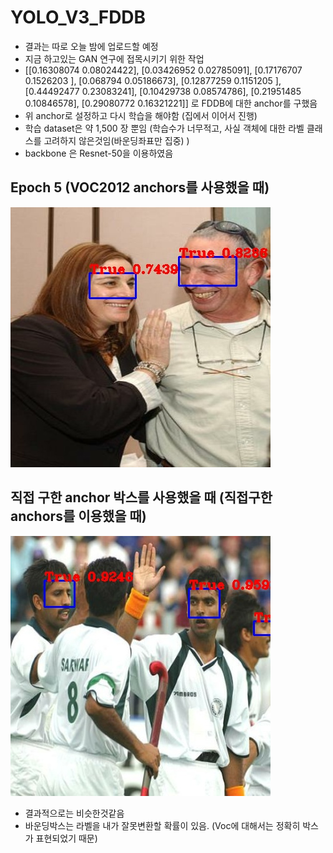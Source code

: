 # YOLO_V3_FDDB
* 결과는 따로 오늘 밤에 업로드할 예정
* 지금 하고있는 GAN 연구에 접목시키기 위한 작업
* [[0.16308074 0.08024422], [0.03426952 0.02785091], [0.17176707 0.1526203 ], [0.068794   0.05186673], [0.12877259 0.1151205 ], [0.44492477 0.23083241], [0.10429738 0.08574786], [0.21951485 0.10846578], [0.29080772 0.16321221]] 로 FDDB에 대한 anchor를 구했음
* 위 anchor로 설정하고 다시 학습을 해야함 (집에서 이어서 진행)
* 학습 dataset은 약 1,500 장 뿐임 (학습수가 너무적고, 사실 객체에 대한 라벨 클래스를 고려하지 않은것임(바운딩좌표만 집중) )
* backbone 은 Resnet-50을 이용하였음

## Epoch 5 (VOC2012 anchors를 사용했을 때)
![img ](https://github.com/Kimyuhwanpeter/YOLO_V3_FDDB/blob/main/500_2.jpg)

## 직접 구한 anchor 박스를 사용했을 때 (직접구한 anchors를 이용했을 때)
![img2](https://github.com/Kimyuhwanpeter/YOLO_V3_FDDB/blob/main/2500_7.jpg)
<br/>


* 결과적으로는 비슷한것같음
* 바운딩박스는 라벨을 내가 잘못변환할 확률이 있음. (Voc에 대해서는 정확히 박스가 표현되었기 때문)
